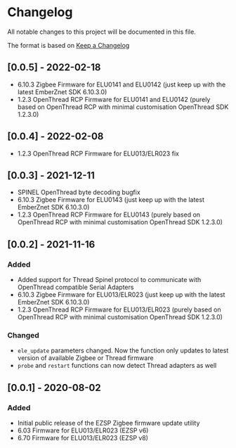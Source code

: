 # Changelog

All notable changes to this project will be documented in this file.

The format is based on [Keep a Changelog](https://keepachangelog.com/en/1.0.0/)

## [0.0.5] - 2022-02-18

- 6.10.3 Zigbee Firmware for ELU0141 and ELU0142 (just keep up with the latest EmberZnet SDK 6.10.3.0)
- 1.2.3 OpenThread RCP Firmware for ELU0141 and ELU0142 (purely based on OpenThread RCP with minimal customisation OpenThread SDK 1.2.3.0)

## [0.0.4] - 2022-02-08

- 1.2.3 OpenThread RCP Firmware for ELU013/ELR023 fix 

## [0.0.3] - 2021-12-11

- SPINEL OpenThread byte decoding bugfix
- 6.10.3 Zigbee Firmware for ELU0143 (just keep up with the latest EmberZnet SDK 6.10.3.0)
- 1.2.3 OpenThread RCP Firmware for ELU0143 (purely based on OpenThread RCP with minimal customisation OpenThread SDK 1.2.3.0)

## [0.0.2] - 2021-11-16

### Added

- Added support for Thread Spinel protocol to communicate with OpenThread compatible Serial Adapters
- 6.10.3 Zigbee Firmware for ELU013/ELR023 (just keep up with the latest EmberZnet SDK 6.10.3.0)
- 1.2.3 OpenThread RCP Firmware for ELU013/ELR023 (purely based on OpenThread RCP with minimal customisation OpenThread SDK 1.2.3.0)

### Changed

- `ele_update` parameters changed. Now the function only updates to latest version of available Zigbee or Thread firmware
- `probe` and `restart` functions can now detect Thread adapters as well

## [0.0.1] - 2020-08-02

### Added

- Initial public release of the EZSP Zigbee firmware update utility
- 6.03 Firmware for ELU013/ELR023 (EZSP v6)
- 6.70 Firmware for ELU013/ELR023 (EZSP v8)
